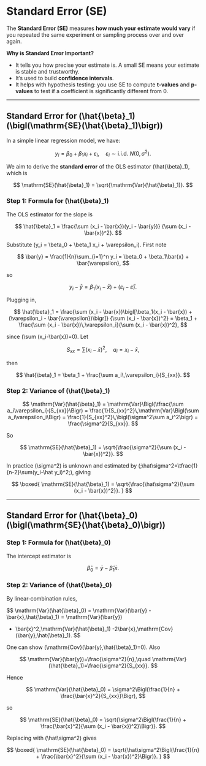 # Standard Error (SE)

The **Standard Error (SE)** measures **how much your estimate would vary** if you repeated the same experiment or sampling process over and over again.

**Why is Standard Error Important?**

- It tells you how precise your estimate is. A small SE means your estimate is stable and trustworthy.  
- It’s used to build **confidence intervals**.  
- It helps with hypothesis testing: you use SE to compute **t-values** and **p-values** to test if a coefficient is significantly different from 0.

---

## Standard Error for \(\hat{\beta}_1\) \(\bigl(\mathrm{SE}(\hat{\beta}_1)\bigr)\)

In a simple linear regression model, we have:

$$
y_i = \beta_0 + \beta_1 x_i + \varepsilon_i,\quad
\varepsilon_i \sim \text{i.i.d. }N(0, \sigma^2).
$$

We aim to derive the **standard error** of the OLS estimator \(\hat{\beta}_1\), which is

$$
\mathrm{SE}(\hat{\beta}_1) = \sqrt{\mathrm{Var}(\hat{\beta}_1)}.
$$

### Step 1: Formula for \(\hat{\beta}_1\)

The OLS estimator for the slope is

$$
\hat{\beta}_1
= \frac{\sum (x_i - \bar{x})(y_i - \bar{y})}
       {\sum (x_i - \bar{x})^2}.
$$

Substitute \(y_i = \beta_0 + \beta_1 x_i + \varepsilon_i\).  First note

$$
\bar{y}
= \frac{1}{n}\sum_{i=1}^n y_i
= \beta_0 + \beta_1\bar{x} + \bar{\varepsilon},
$$

so

$$
y_i - \bar{y}
= \beta_1(x_i - \bar{x}) + (\varepsilon_i - \bar{\varepsilon}).
$$

Plugging in,

$$
\hat{\beta}_1
= \frac{\sum (x_i - \bar{x})\bigl[\beta_1(x_i - \bar{x}) + (\varepsilon_i - \bar{\varepsilon})\bigr]}
       {\sum (x_i - \bar{x})^2}
= \beta_1 + \frac{\sum (x_i - \bar{x})\,\varepsilon_i}{\sum (x_i - \bar{x})^2},
$$

since \(\sum (x_i-\bar{x})=0\).  Let

$$
S_{xx} = \sum (x_i - \bar{x})^2,\quad
a_i = x_i - \bar{x},
$$

then

$$
\hat{\beta}_1 = \beta_1 + \frac{\sum a_i\,\varepsilon_i}{S_{xx}}.
$$

### Step 2: Variance of \(\hat{\beta}_1\)

$$
\mathrm{Var}(\hat{\beta}_1)
= \mathrm{Var}\Bigl(\tfrac{\sum a_i\varepsilon_i}{S_{xx}}\Bigr)
= \frac{1}{S_{xx}^2}\,\mathrm{Var}\Bigl(\sum a_i\varepsilon_i\Bigr)
= \frac{1}{S_{xx}^2}\,\bigl(\sigma^2\sum a_i^2\bigr)
= \frac{\sigma^2}{S_{xx}}.
$$

So

$$
\mathrm{SE}(\hat{\beta}_1)
= \sqrt{\frac{\sigma^2}{\sum (x_i - \bar{x})^2}}.
$$

In practice \(\sigma^2\) is unknown and estimated by
\(\;\hat\sigma^2=\tfrac{1}{n-2}\sum(y_i-\hat y_i)^2\;\), giving

$$
\boxed{
\mathrm{SE}(\hat{\beta}_1)
= \sqrt{\frac{\hat\sigma^2}{\sum (x_i - \bar{x})^2}}.
}
$$

---

## Standard Error for \(\hat{\beta}_0\) \(\bigl(\mathrm{SE}(\hat{\beta}_0)\bigr)\)

### Step 1: Formula for \(\hat{\beta}_0\)

The intercept estimator is

$$
\hat{\beta}_0 = \bar{y} - \hat{\beta}_1\bar{x}.
$$

### Step 2: Variance of \(\hat{\beta}_0\)

By linear‐combination rules,

$$
\mathrm{Var}(\hat{\beta}_0)
= \mathrm{Var}(\bar{y} - \bar{x}\,\hat{\beta}_1)
= \mathrm{Var}(\bar{y})
+ \bar{x}^2\,\mathrm{Var}(\hat{\beta}_1)
-2\bar{x}\,\mathrm{Cov}(\bar{y},\hat{\beta}_1).
$$

One can show \(\mathrm{Cov}(\bar{y},\hat{\beta}_1)=0\).  Also

$$
\mathrm{Var}(\bar{y})=\frac{\sigma^2}{n},\quad
\mathrm{Var}(\hat{\beta}_1)=\frac{\sigma^2}{S_{xx}}.
$$

Hence

$$
\mathrm{Var}(\hat{\beta}_0)
= \sigma^2\Bigl(\frac{1}{n} + \frac{\bar{x}^2}{S_{xx}}\Bigr),
$$

so

$$
\mathrm{SE}(\hat{\beta}_0)
= \sqrt{\sigma^2\Bigl(\frac{1}{n} + \frac{\bar{x}^2}{\sum (x_i - \bar{x})^2}\Bigr)}.
$$

Replacing with \(\hat\sigma^2\) gives

$$
\boxed{
\mathrm{SE}(\hat{\beta}_0)
= \sqrt{\hat\sigma^2\Bigl(\frac{1}{n} + \frac{\bar{x}^2}{\sum (x_i - \bar{x})^2}\Bigr)}.
}
$$